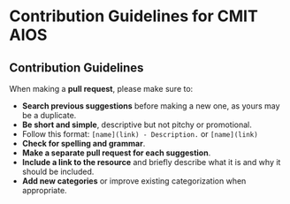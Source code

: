 # Contribution Guidelines for CMIT AIOS

## Contribution Guidelines

When making a **pull request**, please make sure to:
- **Search previous suggestions** before making a new one, as yours may be a duplicate.
- **Be short and simple**, descriptive but not pitchy or promotional.
- Follow this format: `[name](link) - Description.` or `[name](link)`
- **Check for spelling and grammar**.
- **Make a separate pull request for each suggestion**.
- **Include a link to the resource** and briefly describe what it is and why it should be included.
- **Add new categories** or improve existing categorization when appropriate.
